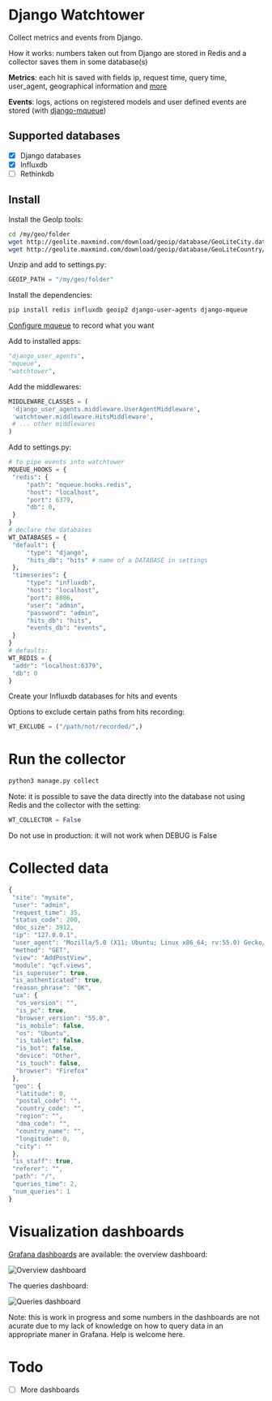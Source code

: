 # Django Watchtower

Collect metrics and events from Django.

How it works: numbers taken out from Django are stored in Redis and a collector saves them in some
database(s)

**Metrics**: each hit is saved with fields ip, request time, query time, user_agent, geographical information and 
[more](#collected-data)

**Events**: logs, actions on registered models and user defined events are stored 
(with [django-mqueue](https://github.com/synw/django-mqueue))

## Supported databases

- [x] Django databases
- [x] Influxdb
- [ ] Rethinkdb

## Install

Install the GeoIp tools:

   ```bash
   cd /my/geo/folder
   wget http://geolite.maxmind.com/download/geoip/database/GeoLiteCity.dat.gz
   wget http://geolite.maxmind.com/download/geoip/database/GeoLiteCountry/GeoIP.dat.gz
   ```
   
Unzip and add to settings.py:

   ```python
   GEOIP_PATH = "/my/geo/folder"
   ```

Install the dependencies: 

   ```bash
   pip install redis influxdb geoip2 django-user-agents django-mqueue
   ```

[Configure mqueue](http://django-mqueue.readthedocs.io/en/latest/usage/registered_models.html) to record what you want

Add to installed apps:

   ```python
   "django_user_agents",
   "mqueue",
   "watchtower",
   ```

Add the middlewares:

   ```python
   MIDDLEWARE_CLASSES = (
    'django_user_agents.middleware.UserAgentMiddleware',
    'watchtower.middleware.HitsMiddleware',
    # ... other middlewares
   )
   ```

Add to settings.py:
   ```python
   # to pipe events into watchtower
   MQUEUE_HOOKS = {
    "redis": {
        "path": "mqueue.hooks.redis",
        "host": "localhost",
        "port": 6379,
        "db": 0,
    }
   }
   # declare the databases
   WT_DATABASES = {
    "default": {
        "type": "django",
        "hits_db": "hits" # name of a DATABASE in settings
    },
    "timeseries": {
        "type": "influxdb",
        "host": "localhost",
        "port": 8086,
        "user": "admin",
        "password": "admin",
        "hits_db": "hits",
        "events_db": "events",
    }
   }
   # defaults:
   WT_REDIS = {
    "addr": "localhost:6379",
    "db": 0
   }
   ```

Create your Influxdb databases for hits and events

Options to exclude certain paths from hits recording:

   ```python
   WT_EXCLUDE = ("/path/not/recorded/",)
   ```
# Run the collector

   ```python
   python3 manage.py collect
   ```

Note: it is possible to save the data directly into the database not using Redis and the collector with the setting:

   ```python
   WT_COLLECTOR = False
   ```

Do not use in production: it will not work when DEBUG is False

# Collected data

   ```javascript
   {
    "site": "mysite",
    "user": "admin",
    "request_time": 35,
    "status_code": 200,
    "doc_size": 3912,
    "ip": "127.0.0.1",
    "user_agent": "Mozilla/5.0 (X11; Ubuntu; Linux x86_64; rv:55.0) Gecko/20100101 Firefox/55.0",
    "method": "GET",
    "view": "AddPostView",
    "module": "qcf.views",
    "is_superuser": true,
    "is_authenticated": true,
    "reason_phrase": "OK",
    "ua": {
     "os_version": "",
     "is_pc": true,
     "browser_version": "55.0",
     "is_mobile": false,
     "os": "Ubuntu",
     "is_tablet": false,
     "is_bot": false,
     "device": "Other",
     "is_touch": false,
     "browser": "Firefox"
    },
    "geo": {
     "latitude": 0,
     "postal_code": "",
     "country_code": "",
     "region": "",
     "dma_code": "",
     "country_name": "",
     "longitude": 0,
     "city": ""
    },
    "is_staff": true,
    "referer": "",
    "path": "/",
    "queries_time": 2,
    "num_queries": 1
   }
   ```

# Visualization dashboards

[Grafana dashboards](https://github.com/synw/django-watchtower/tree/master/dashboards) are available: the overview dashboard:

![Overview dashboard](https://github.com/synw/django-watchtower/raw/master/doc/img/overview.png)

The queries dashboard:

![Queries dashboard](https://github.com/synw/django-watchtower/raw/master/doc/img/queries.png)

Note: this is work in progress and some numbers in the dashboards are not acurate due to my lack of knowledge on how to query
data in an appropriate maner in Grafana. Help is welcome here.

# Todo

- [ ] More dashboards
